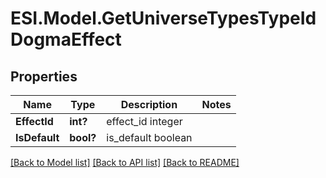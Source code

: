 # ESI.Model.GetUniverseTypesTypeIdDogmaEffect
## Properties

Name | Type | Description | Notes
------------ | ------------- | ------------- | -------------
**EffectId** | **int?** | effect_id integer | 
**IsDefault** | **bool?** | is_default boolean | 

[[Back to Model list]](../README.md#documentation-for-models) [[Back to API list]](../README.md#documentation-for-api-endpoints) [[Back to README]](../README.md)

